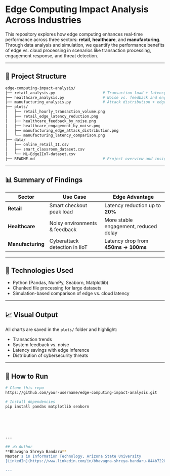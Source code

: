 # Edge Computing Impact Analysis Across Industries

This repository explores how edge computing enhances real-time performance across three sectors: **retail**, **healthcare**, and **manufacturing**. Through data analysis and simulation, we quantify the performance benefits of edge vs. cloud processing in scenarios like transaction processing, engagement response, and threat detection.

---

## 📁 Project Structure

```bash
edge-computing-impact-analysis/
├── retail_analysis.py                     # Transaction load + latency reduction simulation
├── healthcare_analysis.py                 # Noise vs. feedback and engagement impact
├── manufacturing_analysis.py              # Attack distribution + edge vs cloud detection latency
├── plots/
│   ├── retail_hourly_transaction_volume.png
│   ├── retail_edge_latency_reduction.png
│   ├── healthcare_feedback_by_noise.png
│   ├── healthcare_engagement_by_noise.png
│   ├── manufacturing_edge_attack_distribution.png
│   └── manufacturing_latency_comparison.png
├── data/
│   ├── online_retail_II.csv
│   ├── smart_classroom_dataset.csv
│   └── ML-EdgeIIoT-dataset.csv
├── README.md                              # Project overview and insights
```

---

## 📊 Summary of Findings

| Sector         | Use Case                       | Edge Advantage                                  |
|----------------|----------------------------------|--------------------------------------------------|
| **Retail**      | Smart checkout peak load         |  Latency reduction up to **20%**              |
| **Healthcare**  | Noisy environments & feedback    | More stable engagement, reduced delay        |
| **Manufacturing** | Cyberattack detection in IIoT    |  Latency drop from **450ms → 100ms**          |

---

## 🧠 Technologies Used
- Python (Pandas, NumPy, Seaborn, Matplotlib)
- Chunked file processing for large datasets
- Simulation-based comparison of edge vs. cloud latency

---

## 📈 Visual Output
All charts are saved in the `plots/` folder and highlight:
- Transaction trends
- System feedback vs. noise
- Latency savings with edge inference
- Distribution of cybersecurity threats

---

## 🚀 How to Run
```bash
# Clone this repo
https://github.com/your-username/edge-computing-impact-analysis.git

# Install dependencies
pip install pandas matplotlib seaborn






---

## ✍️ Author
**Bhavagna Shreya Bandaru**  
Master's in Information Technology, Arizona State University  
[LinkedIn](https://www.linkedin.com/in/bhavagna-shreya-bandaru-844b72202/) | [GitHub](https://github.com/bhavagna-shreya)

---

